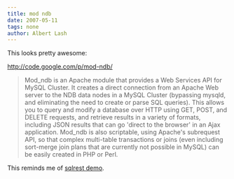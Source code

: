 ```yaml
---
title: mod ndb
date: 2007-05-11
tags: none
author: Albert Lash
---
```

This looks pretty awesome:

<a href="http://code.google.com/p/mod-ndb/">http://code.google.com/p/mod-ndb/</a>

<blockquote>

Mod_ndb is an Apache module that provides a Web Services API for MySQL Cluster. It creates a direct connection from an Apache Web server to the NDB data nodes in a MySQL Cluster (bypassing mysqld, and eliminating the need to create or parse SQL queries). This allows you to query and modify a database over HTTP using GET, POST, and DELETE requests, and retrieve results in a variety of formats, including JSON results that can go 'direct to the browser' in an Ajax application. Mod_ndb is also scriptable, using Apache's subrequest API, so that complex multi-table transactions or joins (even including sort-merge join plans that are currently not possible in MySQL) can be easily created in PHP or Perl.</blockquote>

This reminds me of <a href="http://www.thomas-bayer.com/rest-demo.htm">sqlrest demo</a>.

